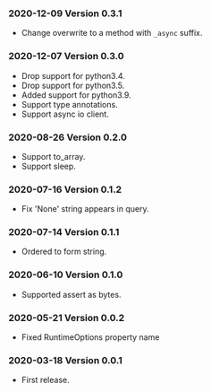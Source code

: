### 2020-12-09 Version 0.3.1
* Change overwrite to a method with `_async` suffix.

### 2020-12-07 Version 0.3.0
* Drop support for python3.4.
* Drop support for python3.5.
* Added support for python3.9.
* Support type annotations.
* Support async io client.

### 2020-08-26 Version 0.2.0
* Support to_array.
* Support sleep.

### 2020-07-16 Version 0.1.2

* Fix 'None' string appears in query.

### 2020-07-14 Version 0.1.1

* Ordered to form string.

### 2020-06-10 Version 0.1.0
* Supported assert as bytes.

### 2020-05-21 Version 0.0.2
* Fixed RuntimeOptions property name

### 2020-03-18 Version 0.0.1
* First release.
